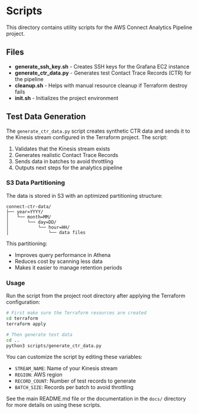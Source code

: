 # Scripts

This directory contains utility scripts for the AWS Connect Analytics Pipeline project.

## Files

- **generate_ssh_key.sh** - Creates SSH keys for the Grafana EC2 instance
- **generate_ctr_data.py** - Generates test Contact Trace Records (CTR) for the pipeline
- **cleanup.sh** - Helps with manual resource cleanup if Terraform destroy fails
- **init.sh** - Initializes the project environment

## Test Data Generation

The `generate_ctr_data.py` script creates synthetic CTR data and sends it to the Kinesis stream configured in the Terraform project. The script:

1. Validates that the Kinesis stream exists
2. Generates realistic Contact Trace Records
3. Sends data in batches to avoid throttling
4. Outputs next steps for the analytics pipeline

### S3 Data Partitioning

The data is stored in S3 with an optimized partitioning structure:
```
connect-ctr-data/
├── year=YYYY/
│   └── month=MM/
│       └── day=DD/
│           └── hour=HH/
│               └── data files
```

This partitioning:
- Improves query performance in Athena
- Reduces cost by scanning less data
- Makes it easier to manage retention periods

### Usage

Run the script from the project root directory after applying the Terraform configuration:

```bash
# First make sure the Terraform resources are created
cd terraform
terraform apply

# Then generate test data
cd ..
python3 scripts/generate_ctr_data.py
```

You can customize the script by editing these variables:
- `STREAM_NAME`: Name of your Kinesis stream
- `REGION`: AWS region 
- `RECORD_COUNT`: Number of test records to generate
- `BATCH_SIZE`: Records per batch to avoid throttling

See the main README.md file or the documentation in the `docs/` directory for more details on using these scripts.
